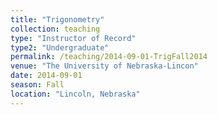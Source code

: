 ```yaml
---
title: "Trigonometry"
collection: teaching
type: "Instructor of Record"
type2: "Undergraduate"
permalink: /teaching/2014-09-01-TrigFall2014
venue: "The University of Nebraska-Lincon"
date: 2014-09-01
season: Fall
location: "Lincoln, Nebraska"
---
```

